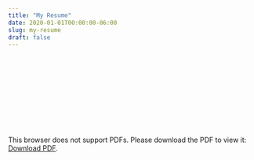 ```yaml
---
title: "My Resume"
date: 2020-01-01T00:00:00-06:00
slug: my-resume
draft: false
---
```


<object data="/images/cameron_brill_resume.pdf" type="application/pdf" width="700px" height="700px">
    <embed src="/images/cameron_brill_resume.pdf">
        <p>This browser does not support PDFs. Please download the PDF to view it: <a href="/images/cameron_brill_resume.pdf">Download PDF</a>.</p>
    </embed>
</object>